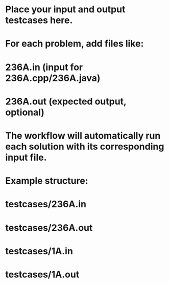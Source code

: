 # Place your input and output testcases here.
# For each problem, add files like:
#   236A.in   (input for 236A.cpp/236A.java)
#   236A.out  (expected output, optional)
#
# The workflow will automatically run each solution with its corresponding input file.
# Example structure:
#   testcases/236A.in
#   testcases/236A.out
#   testcases/1A.in
#   testcases/1A.out
